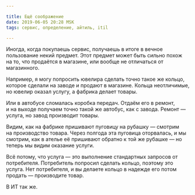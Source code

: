 ```yaml
---

title: Ещё соображение
date: 2019-06-05 20:28 MSK
tags: сервис, определение, айтиль, itil

---
```


Иногда, когда покупаешь сервис, получаешь в итоге в вечное пользование некий предмет. Этот предмет может быть сильно похож на то, что продаётся в магазине, или вообще не отличаться от магазинного. 

Например, я могу попросить ювелира сделать точно такое же кольцо, которое сделали на заводе и продают в магазине. Кольца неотличимые, но ювелир оказал услугу, а фабрика делает товары. 

Или в автобусе сломалась коробка передач. Отдаём его в ремонт, и на выходе получаем точно такой же автобус, как с завода. Ремонт — услуга, но завод производит товары.

Видим, как на фабрике пришивают пуговицу на рубашку — смотрим на производство товара. Через полгода эта пуговица оторвалась, и мы смотрим, как в ателье её пришивают обратно к той же рубашке — но теперь мы видим оказание услуги. 

Всё потому, что услуга — это выполнение стандартных запросов от потребителя. Потребитель попросил сделать кольцо, поэтому это услуга. Нет потребителя, и вы делаете кольцо в надежде его потом продать — производите товар. 

В ИТ так же.














